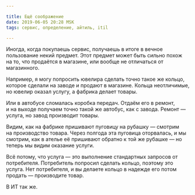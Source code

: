 ```yaml
---

title: Ещё соображение
date: 2019-06-05 20:28 MSK
tags: сервис, определение, айтиль, itil

---
```


Иногда, когда покупаешь сервис, получаешь в итоге в вечное пользование некий предмет. Этот предмет может быть сильно похож на то, что продаётся в магазине, или вообще не отличаться от магазинного. 

Например, я могу попросить ювелира сделать точно такое же кольцо, которое сделали на заводе и продают в магазине. Кольца неотличимые, но ювелир оказал услугу, а фабрика делает товары. 

Или в автобусе сломалась коробка передач. Отдаём его в ремонт, и на выходе получаем точно такой же автобус, как с завода. Ремонт — услуга, но завод производит товары.

Видим, как на фабрике пришивают пуговицу на рубашку — смотрим на производство товара. Через полгода эта пуговица оторвалась, и мы смотрим, как в ателье её пришивают обратно к той же рубашке — но теперь мы видим оказание услуги. 

Всё потому, что услуга — это выполнение стандартных запросов от потребителя. Потребитель попросил сделать кольцо, поэтому это услуга. Нет потребителя, и вы делаете кольцо в надежде его потом продать — производите товар. 

В ИТ так же.














